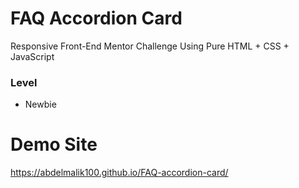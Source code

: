 # FAQ Accordion Card

Responsive Front-End Mentor Challenge Using Pure HTML + CSS + JavaScript

### Level

- Newbie

# Demo Site
https://abdelmalik100.github.io/FAQ-accordion-card/
